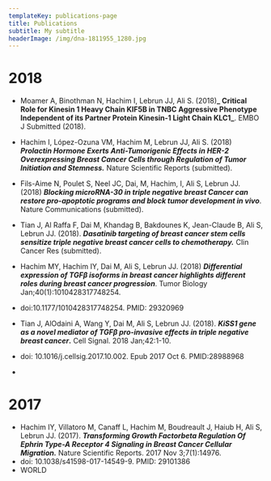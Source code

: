 ```yaml
---
templateKey: publications-page
title: Publications
subtitle: My subtitle
headerImage: /img/dna-1811955_1280.jpg
---
```

# 2018

* Moamer A, Binothman N, Hachim I, Lebrun JJ, Ali S. (2018)**_ Critical Role for Kinesin 1 Heavy Chain KIF5B in TNBC Aggressive Phenotype Independent of its Partner Protein Kinesin-1 Light Chain KLC1_**. EMBO J Submitted (2018).



* Hachim I, López-Ozuna VM, Hachim M, Lebrun JJ, Ali S. (2018) **_Prolactin Hormone Exerts Anti-Tumorigenic Effects in HER-2 Overexpressing Breast Cancer Cells through Regulation of Tumor Initiation and Stemness._** Nature Scientific Reports (submitted).



* Fils-Aime N, Poulet S, Neel JC, Dai, M, Hachim, I, Ali S, Lebrun JJ. (2018) **_Blocking microRNA-30 in triple negative breast Cancer can restore pro-apoptotic programs and block tumor development in vivo_**. Nature Communications (submitted).



* Tian J, Al Raffa F, Dai M, Khandag B, Bakdounes K, Jean-Claude B, Ali S, Lebrun JJ. (2018). **_Dasatinib targeting of breast cancer stem cells sensitize triple negative breast cancer cells to chemotherapy._** Clin Cancer Res (submitted).



* Hachim MY, Hachim IY, Dai M, Ali S, Lebrun JJ. (2018) **_Differential expression of TGFβ isoforms in breast cancer highlights different roles during breast cancer progression_**. Tumor Biology Jan;40(1):1010428317748254. 
* doi:10.1177/1010428317748254. PMID: 29320969



* Tian J, AlOdaini A, Wang Y, Dai M, Ali S, Lebrun JJ. (2018). **_KiSS1 gene as a novel mediator of TGFβ pro-invasive effects in triple negative breast cancer_.** Cell Signal. 2018 Jan;42:1-10. 
* doi: 10.1016/j.cellsig.2017.10.002. Epub 2017 Oct 6. PMID:28988968



* 

# 2017

* Hachim IY, Villatoro M, Canaff L, Hachim M, Boudreault J, Haiub H, Ali S, Lebrun JJ. (2017). **_Transforming Growth Factorbeta Regulation Of Ephrin Type-A Receptor 4 Signaling in Breast Cancer Cellular Migration._** Nature Scientific Reports. 2017 Nov 3;7(1):14976. 
* doi: 10.1038/s41598-017-14549-9. PMID: 29101386
* WORLD

